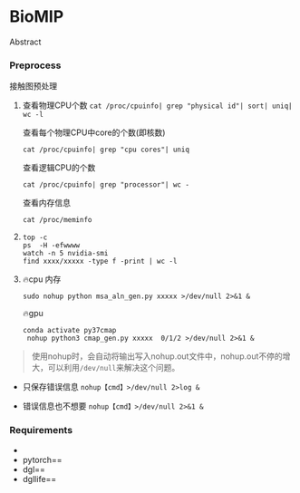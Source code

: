 # BioMIP
Abstract

### Preprocess
接触图预处理

1. 查看物理CPU个数
   `cat /proc/cpuinfo| grep "physical id"| sort| uniq| wc -l`
   
    查看每个物理CPU中core的个数(即核数)
   
   `cat /proc/cpuinfo| grep "cpu cores"| uniq`
   
   查看逻辑CPU的个数 
   
   `cat /proc/cpuinfo| grep "processor"| wc -`
   
    查看内存信息
   
    `cat /proc/meminfo`
2.
    ```
    top -c
    ps  -H -efwwww
    watch -n 5 nvidia-smi
    find xxxx/xxxxx -type f -print | wc -l
    ```
3. 
    🔥cpu 内存
    ```
    sudo nohup python msa_aln_gen.py xxxxx >/dev/null 2>&1 &
   ```

    🔥gpu 
   ```
   conda activate py37cmap
    nohup python3 cmap_gen.py xxxxx  0/1/2 >/dev/null 2>&1 &
   ```

> 使用nohup时，会自动将输出写入nohup.out文件中，nohup.out不停的增大，可以利用`/dev/null`来解决这个问题。
- 只保存错误信息
  `nohup【cmd】>/dev/null 2>log &`
    
- 错误信息也不想要
  `nohup【cmd】>/dev/null 2>&1 &`



### Requirements
- 
- pytorch==
- dgl==
- dgllife==


